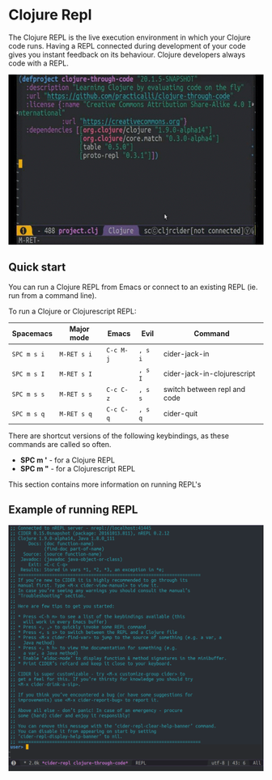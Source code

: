 # Clojure Repl

The Clojure REPL is the live execution environment in which your Clojure code runs.  Having a REPL connected during development of your code gives you instant feedback on its behaviour.  Clojure developers always code with a REPL.

![Spacemacs Clojure REPL Start Up](/images/spacemacs-clojure-project-repl-start-up.gif)

## Quick start

You can run a Clojure REPL from Emacs or connect to an existing REPL (ie. run from a command line).

To run a Clojure or Clojurescript REPL:

| Spacemacs   | Major mode  | Emacs     | Evil    | Command                      |
|-------------|-------------|-----------|---------|------------------------------|
| `SPC m s i` | `M-RET s i` | `C-c M-j` | `, s i` | cider-jack-in                |
| `SPC m s I` | `M-RET s I` |           | `, s I` | cider-jack-in-clojurescript  |
| `SPC m s s` | `M-RET s s` | `C-c C-z` | `, s s` | switch between repl and code |
| `SPC m s q` | `M-RET s q` | `C-c C-q` | `, s q` | cider-quit                   |

There are shortcut versions of the following keybindings, as these commands are called so often.

* **SPC m '** - for a Clojure REPL
* **SPC m "** - for a Clojurescript REPL

This section contains more information on running REPL's

## Example of running REPL

![Spacemacs Clojure REPL Buffer](/images/spacemacs-clojure-cider-repl-buffer.png )
